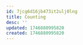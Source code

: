 ```yaml
---
id: 7jcg6d16jb473it2ulj0lng
title: Counting
desc: ''
updated: 1746880995820
created: 1746880995820
---
```

